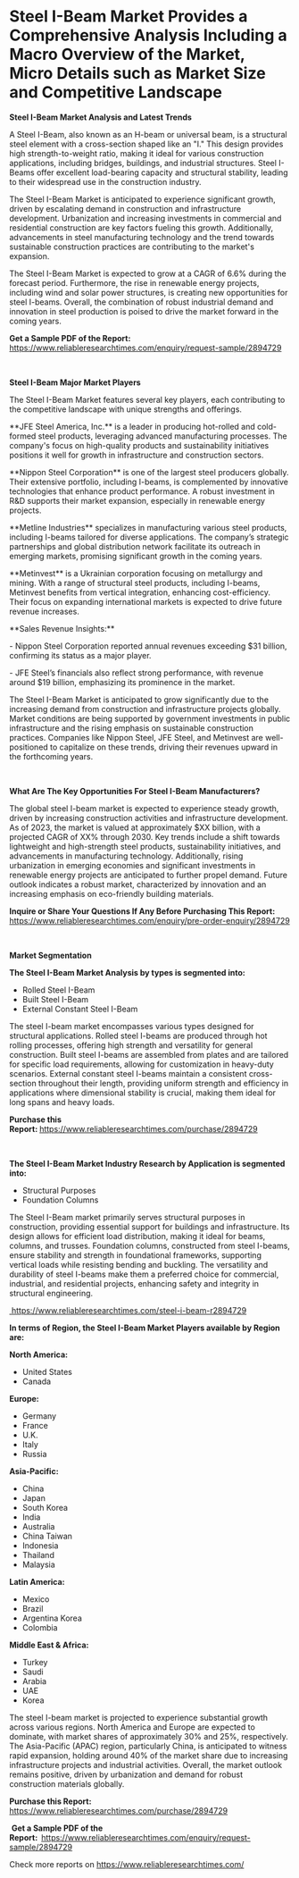 <p><h1>Steel I-Beam Market Provides a Comprehensive Analysis Including a Macro Overview of the Market, Micro Details such as Market Size and Competitive Landscape</h1></p><p><strong>Steel I-Beam Market Analysis and Latest Trends</strong></p>
<p><p>A Steel I-Beam, also known as an H-beam or universal beam, is a structural steel element with a cross-section shaped like an "I." This design provides high strength-to-weight ratio, making it ideal for various construction applications, including bridges, buildings, and industrial structures. Steel I-Beams offer excellent load-bearing capacity and structural stability, leading to their widespread use in the construction industry.</p><p>The Steel I-Beam Market is anticipated to experience significant growth, driven by escalating demand in construction and infrastructure development. Urbanization and increasing investments in commercial and residential construction are key factors fueling this growth. Additionally, advancements in steel manufacturing technology and the trend towards sustainable construction practices are contributing to the market's expansion. </p><p>The Steel I-Beam Market is expected to grow at a CAGR of 6.6% during the forecast period. Furthermore, the rise in renewable energy projects, including wind and solar power structures, is creating new opportunities for steel I-beams. Overall, the combination of robust industrial demand and innovation in steel production is poised to drive the market forward in the coming years.</p></p>
<p><strong>Get a Sample PDF of the Report:&nbsp;</strong> <a href="https://www.reliableresearchtimes.com/enquiry/request-sample/2894729?utm_campaign=3184&utm_medium=2&utm_source=Github&utm_content=ia&utm_term=15032025&utm_id=steel-i-beam">https://www.reliableresearchtimes.com/enquiry/request-sample/2894729</a></p>
<p>&nbsp;</p>
<p><strong>Steel I-Beam Major Market Players</strong></p>
<p><p>The Steel I-Beam Market features several key players, each contributing to the competitive landscape with unique strengths and offerings. </p><p>**JFE Steel America, Inc.** is a leader in producing hot-rolled and cold-formed steel products, leveraging advanced manufacturing processes. The company's focus on high-quality products and sustainability initiatives positions it well for growth in infrastructure and construction sectors.</p><p>**Nippon Steel Corporation** is one of the largest steel producers globally. Their extensive portfolio, including I-beams, is complemented by innovative technologies that enhance product performance. A robust investment in R&D supports their market expansion, especially in renewable energy projects.</p><p>**Metline Industries** specializes in manufacturing various steel products, including I-beams tailored for diverse applications. The company’s strategic partnerships and global distribution network facilitate its outreach in emerging markets, promising significant growth in the coming years.</p><p>**Metinvest** is a Ukrainian corporation focusing on metallurgy and mining. With a range of structural steel products, including I-beams, Metinvest benefits from vertical integration, enhancing cost-efficiency. Their focus on expanding international markets is expected to drive future revenue increases.</p><p>**Sales Revenue Insights:** </p><p>- Nippon Steel Corporation reported annual revenues exceeding $31 billion, confirming its status as a major player.</p><p>- JFE Steel’s financials also reflect strong performance, with revenue around $19 billion, emphasizing its prominence in the market.</p><p>The Steel I-Beam Market is anticipated to grow significantly due to the increasing demand from construction and infrastructure projects globally. Market conditions are being supported by government investments in public infrastructure and the rising emphasis on sustainable construction practices. Companies like Nippon Steel, JFE Steel, and Metinvest are well-positioned to capitalize on these trends, driving their revenues upward in the forthcoming years.</p></p>
<p>&nbsp;</p>
<p><strong>What Are The Key Opportunities For Steel I-Beam Manufacturers?</strong></p>
<p><p>The global steel I-beam market is expected to experience steady growth, driven by increasing construction activities and infrastructure development. As of 2023, the market is valued at approximately $XX billion, with a projected CAGR of XX% through 2030. Key trends include a shift towards lightweight and high-strength steel products, sustainability initiatives, and advancements in manufacturing technology. Additionally, rising urbanization in emerging economies and significant investments in renewable energy projects are anticipated to further propel demand. Future outlook indicates a robust market, characterized by innovation and an increasing emphasis on eco-friendly building materials.</p></p>
<p><strong>Inquire or Share Your Questions If Any Before Purchasing This Report:</strong> <a href="https://www.reliableresearchtimes.com/enquiry/pre-order-enquiry/2894729?utm_campaign=3184&utm_medium=2&utm_source=Github&utm_content=ia&utm_term=15032025&utm_id=steel-i-beam">https://www.reliableresearchtimes.com/enquiry/pre-order-enquiry/2894729</a></p>
<p>&nbsp;</p>
<p><strong>Market Segmentation</strong></p>
<p><strong>The Steel I-Beam Market Analysis by types is segmented into:</strong></p>
<p><ul><li> Rolled Steel I-Beam</li><li>Built Steel I-Beam</li><li>External Constant Steel I-Beam</li></ul></p>
<p><p>The steel I-beam market encompasses various types designed for structural applications. Rolled steel I-beams are produced through hot rolling processes, offering high strength and versatility for general construction. Built steel I-beams are assembled from plates and are tailored for specific load requirements, allowing for customization in heavy-duty scenarios. External constant steel I-beams maintain a consistent cross-section throughout their length, providing uniform strength and efficiency in applications where dimensional stability is crucial, making them ideal for long spans and heavy loads.</p></p>
<p><strong>Purchase this Report:&nbsp;</strong><a href="https://www.reliableresearchtimes.com/purchase/2894729?utm_campaign=3184&utm_medium=2&utm_source=Github&utm_content=ia&utm_term=15032025&utm_id=steel-i-beam">https://www.reliableresearchtimes.com/purchase/2894729</a></p>
<p>&nbsp;</p>
<p><strong>The Steel I-Beam Market Industry Research by Application is segmented into:</strong></p>
<p><ul><li>Structural Purposes</li><li>Foundation Columns</li></ul></p>
<p><p>The Steel I-Beam market primarily serves structural purposes in construction, providing essential support for buildings and infrastructure. Its design allows for efficient load distribution, making it ideal for beams, columns, and trusses. Foundation columns, constructed from steel I-beams, ensure stability and strength in foundational frameworks, supporting vertical loads while resisting bending and buckling. The versatility and durability of steel I-beams make them a preferred choice for commercial, industrial, and residential projects, enhancing safety and integrity in structural engineering.</p></p>
<p><a href="https://www.reliableresearchtimes.com/steel-i-beam-r2894729?utm_campaign=3184&utm_medium=2&utm_source=Github&utm_content=ia&utm_term=15032025&utm_id=steel-i-beam">&nbsp;https://www.reliableresearchtimes.com/steel-i-beam-r2894729</a></p>
<p><strong>In terms of Region, the Steel I-Beam Market Players available by Region are:</strong></p>
<p>
    <p> <strong> North America: </strong>
        <ul>
            <li>United States</li>
            <li>Canada</li>
        </ul>
        </p> 
    <p> <strong> Europe: </strong>
        <ul>
            <li>Germany</li>
            <li>France</li>
            <li>U.K.</li>
            <li>Italy</li>
            <li>Russia</li>
        </ul>
        </p> 
    <p> <strong> Asia-Pacific: </strong>
        <ul>
            <li>China</li>
            <li>Japan</li>
            <li>South Korea</li>
            <li>India</li>
            <li>Australia</li>
            <li>China Taiwan</li>
            <li>Indonesia</li>
            <li>Thailand</li>
            <li>Malaysia</li>
        </ul>
        </p> 
    <p> <strong> Latin America: </strong>
        <ul>
            <li>Mexico</li>
            <li>Brazil</li>
            <li>Argentina Korea</li>
            <li>Colombia</li>
        </ul>
        </p> 
    <p> <strong> Middle East & Africa: </strong>
        <ul>
            <li>Turkey</li>
            <li>Saudi</li>
            <li>Arabia</li>
            <li>UAE</li>
            <li>Korea</li>
        </ul>
    </p>
    </p>
<p><p>The steel I-beam market is projected to experience substantial growth across various regions. North America and Europe are expected to dominate, with market shares of approximately 30% and 25%, respectively. The Asia-Pacific (APAC) region, particularly China, is anticipated to witness rapid expansion, holding around 40% of the market share due to increasing infrastructure projects and industrial activities. Overall, the market outlook remains positive, driven by urbanization and demand for robust construction materials globally.</p></p>
<p><strong>Purchase this Report: </strong><a href="https://www.reliableresearchtimes.com/purchase/2894729?utm_campaign=3184&utm_medium=2&utm_source=Github&utm_content=ia&utm_term=15032025&utm_id=steel-i-beam">https://www.reliableresearchtimes.com/purchase/2894729</a></p>
<p>&nbsp;<strong>Get a Sample PDF of the Report:&nbsp;&nbsp;</strong><a href="https://www.reliableresearchtimes.com/enquiry/request-sample/2894729?utm_campaign=3184&utm_medium=2&utm_source=Github&utm_content=ia&utm_term=15032025&utm_id=steel-i-beam">https://www.reliableresearchtimes.com/enquiry/request-sample/2894729</a></p>
<p><strong></strong></p>
<p>Check more reports on <a href="https://www.reliableresearchtimes.com/?utm_campaign=3184&utm_medium=2&utm_source=Github&utm_content=ia&utm_term=15032025&utm_id=steel-i-beam">https://www.reliableresearchtimes.com/</a></p>